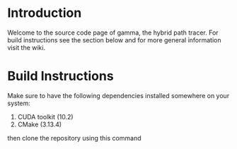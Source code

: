 # Introduction
Welcome to the source code page of gamma, the hybrid path tracer. For build instructions see the section below
and for more general information visit the wiki.

# Build Instructions
Make sure to have the following dependencies installed somewhere on your system:

1. CUDA toolkit (10.2)
2. CMake (3.13.4)

then clone the repository using this command

